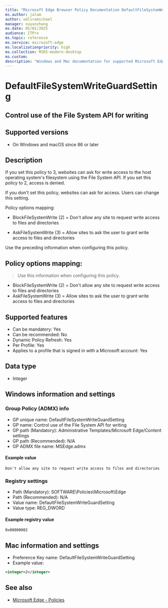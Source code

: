 ```yaml
---
title: "Microsoft Edge Browser Policy Documentation DefaultFileSystemWriteGuardSetting"
ms.author: jalam
author: vmliramichael
manager: nuyunzhang
ms.date: 05/01/2025
audience: ITPro
ms.topic: reference
ms.service: microsoft-edge
ms.localizationpriority: high
ms.collection: M365-modern-desktop
ms.custom:
description: "Windows and Mac documentation for supported Microsoft Edge Browser policy: Control use of the File System API for writing"
---
```


<!--THIS FILE IS AUTOMATICALLY GENERATED. MANUAL CHANGES WILL BE OVERWRITTEN.-->
<!--Please contact the Microsoft Edge Manageability team with any questions.-->

# DefaultFileSystemWriteGuardSetting

## Control use of the File System API for writing


## Supported versions

- On Windows and macOS since 86 or later

## Description

If you set this policy to 3, websites can ask for write access to the host operating system's filesystem using the File System API. If you set this policy to 2, access is denied.

If you don't set this policy, websites can ask for access. Users can change this setting.

Policy options mapping:

* BlockFileSystemWrite (2) = Don't allow any site to request write access to files and directories

* AskFileSystemWrite (3) = Allow sites to ask the user to grant write access to files and directories

Use the preceding information when configuring this policy.

## Policy options mapping:
> Use this information when configuring this policy.

- BlockFileSystemWrite (2) = Don't allow any site to request write access to files and directories
- AskFileSystemWrite (3) = Allow sites to ask the user to grant write access to files and directories

## Supported features

- Can be mandatory: Yes
- Can be recommended: No
- Dynamic Policy Refresh: Yes
- Per Profile: Yes
- Applies to a profile that is signed in with a Microsoft account: Yes

## Data type

- Integer

## Windows information and settings

### Group Policy (ADMX) info

- GP unique name: DefaultFileSystemWriteGuardSetting
- GP name: Control use of the File System API for writing
- GP path (Mandatory): Administrative Templates/Microsoft Edge/Content settings
- GP path (Recommended): N/A
- GP ADMX file name: MSEdge.admx

#### Example value

```
Don't allow any site to request write access to files and directories
```

### Registry settings

- Path (Mandatory): SOFTWARE\Policies\Microsoft\Edge
- Path (Recommended): N/A
- Value name: DefaultFileSystemWriteGuardSetting
- Value type: REG_DWORD

#### Example registry value

```
0x00000002
```


## Mac information and settings

- Preference Key name: DefaultFileSystemWriteGuardSetting
- Example value:

```xml
<integer>2</integer>
```

## See also
- [Microsoft Edge - Policies](../microsoft-edge-policies.md)
